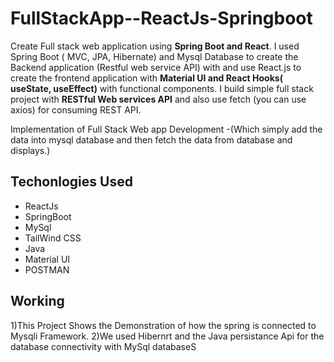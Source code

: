 # FullStackApp--ReactJs-Springboot
Create Full stack web application using **Spring Boot and React**. I used Spring Boot ( MVC, JPA, Hibernate) and Mysql Database to create the Backend application (Restful web service API) with and use React.js to create the frontend application with **Material UI and React Hooks( useState, useEffect)** with functional components. I build simple full stack project with **RESTful Web services API** and also use fetch (you can use axios) for consuming REST API.

Implementation of Full Stack Web app Development -(Which simply add the data into mysql database and then fetch the data from database and displays.)

## Techonlogies Used
- ReactJs
- SpringBoot
- MySql
- TailWind CSS
- Java
- Material UI
- POSTMAN




## Working
1)This Project Shows the Demonstration of how the spring is connected to Mysqli Framework.
2)We used Hibernrt and the Java persistance Api for the database connectivity with MySql databaseS

